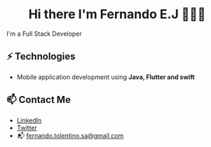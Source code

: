 <h1 align="center">Hi there I'm Fernando E.J 👨🏻‍💻</h1>
<p> I'm a Full Stack Developer </p>


## ⚡ Technologies
- Mobile application development using **Java, Flutter and swift**

## 📫 Contact Me
- [LinkedIn](https://www.linkedin.com/in/fernandotolentinosa/)
- [Twitter](https://twitter.com/theheredero_)
- 📬 fernando.tolentino.sa@gmail.com

